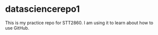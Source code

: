 # datasciencerepo1

This is my practice repo for STT2860. I am using it to learn about how to use GitHub.
